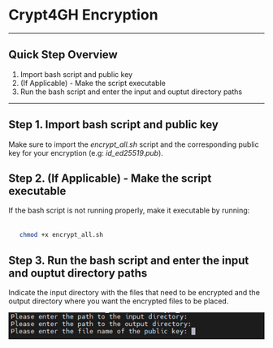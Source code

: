 # Crypt4GH Encryption


------------------------
## Quick Step Overview

1. Import bash script and public key
2. (If Applicable) - Make the script executable 
3. Run the bash script and enter the input and ouptut directory paths

------------------------

## Step 1. Import bash script and public key

Make sure to import the *encrypt_all.sh* script and the corresponding public key for your encryption (e.g: *id_ed25519.pub*).

## Step 2. (If Applicable) - Make the script executable

If the bash script is not running properly, make it executable by running: 

```bash

   chmod +x encrypt_all.sh
```

## Step 3. Run the bash script and enter the input and ouptut directory paths

Indicate the input directory with the files that need to be encrypted and the output directory where you want the encrypted files to be placed.

![screenshot](images/Prompts.png)
